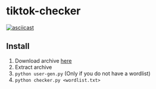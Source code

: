 # tiktok-checker

[![asciicast](https://asciinema.org/a/496392.svg)](https://asciinema.org/a/496392)

## Install

1. Download archive [here](https://github.com/drooling/tiktok-checker/archive/refs/heads/main.zip)
2. Extract archive
3. `python user-gen.py` (Only if you do not have a wordlist)
4. `python checker.py <wordlist.txt>`
